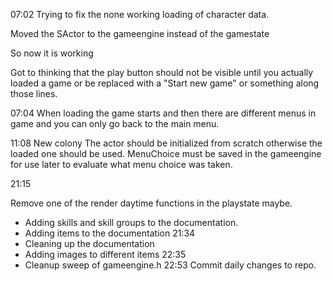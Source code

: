 
07:02
Trying to fix the none working loading of character data.

Moved the SActor to the gameengine instead of the gamestate

So now it is working

Got to thinking that the play button should not be visible until you actually loaded a game or be replaced with a "Start new game" or something along those lines.

07:04
When loading the game starts and then there are different menus in game and you can only go back to the main menu.

11:08
New colony
The actor should be initialized from scratch otherwise the loaded one should be used.
MenuChoice must be saved in the gameengine for use later to evaluate what menu choice was taken.

21:15

Remove one of the render daytime functions in the playstate maybe.
- Adding skills and skill groups to the documentation.
- Adding items to the documentation
21:34
- Cleaning up the documentation
- Adding images to different items
22:35
- Cleanup sweep of gameengine.h
22:53
Commit daily changes to repo.

